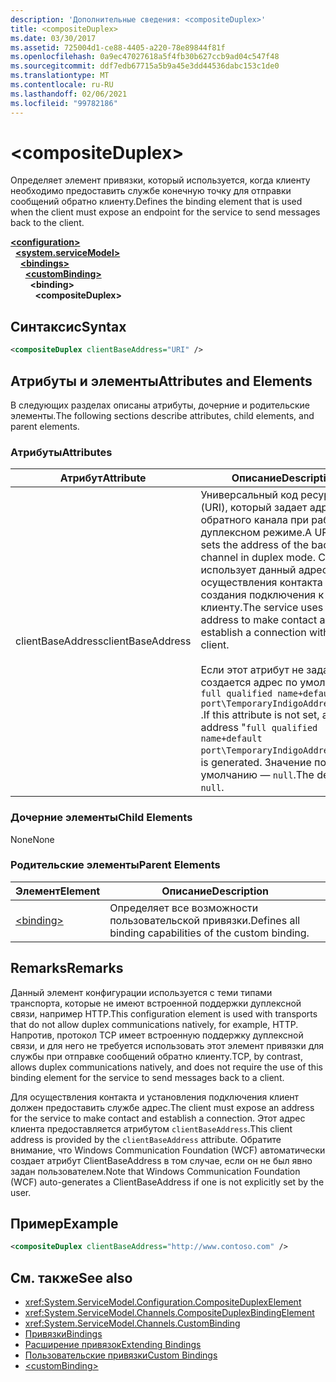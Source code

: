 ```yaml
---
description: 'Дополнительные сведения: <compositeDuplex>'
title: <compositeDuplex>
ms.date: 03/30/2017
ms.assetid: 725004d1-ce88-4405-a220-78e89844f81f
ms.openlocfilehash: 0a9ec47027618a5f4fb30b627ccb9ad04c547f48
ms.sourcegitcommit: ddf7edb67715a5b9a45e3dd44536dabc153c1de0
ms.translationtype: MT
ms.contentlocale: ru-RU
ms.lasthandoff: 02/06/2021
ms.locfileid: "99782186"
---
```

# \<compositeDuplex>

<span data-ttu-id="d8c20-102">Определяет элемент привязки, который используется, когда клиенту необходимо предоставить службе конечную точку для отправки сообщений обратно клиенту.</span><span class="sxs-lookup"><span data-stu-id="d8c20-102">Defines the binding element that is used when the client must expose an endpoint for the service to send messages back to the client.</span></span>  
  
[**\<configuration>**](../configuration-element.md)\
&nbsp;&nbsp;[**\<system.serviceModel>**](system-servicemodel.md)\
&nbsp;&nbsp;&nbsp;&nbsp;[**\<bindings>**](bindings.md)\
&nbsp;&nbsp;&nbsp;&nbsp;&nbsp;&nbsp;[**\<customBinding>**](custombinding.md)\
&nbsp;&nbsp;&nbsp;&nbsp;&nbsp;&nbsp;&nbsp;&nbsp;**\<binding>**\
&nbsp;&nbsp;&nbsp;&nbsp;&nbsp;&nbsp;&nbsp;&nbsp;&nbsp;&nbsp;**\<compositeDuplex>**  
  
## <a name="syntax"></a><span data-ttu-id="d8c20-103">Синтаксис</span><span class="sxs-lookup"><span data-stu-id="d8c20-103">Syntax</span></span>  
  
```xml  
<compositeDuplex clientBaseAddress="URI" />
```  
  
## <a name="attributes-and-elements"></a><span data-ttu-id="d8c20-104">Атрибуты и элементы</span><span class="sxs-lookup"><span data-stu-id="d8c20-104">Attributes and Elements</span></span>  

 <span data-ttu-id="d8c20-105">В следующих разделах описаны атрибуты, дочерние и родительские элементы.</span><span class="sxs-lookup"><span data-stu-id="d8c20-105">The following sections describe attributes, child elements, and parent elements.</span></span>  
  
### <a name="attributes"></a><span data-ttu-id="d8c20-106">Атрибуты</span><span class="sxs-lookup"><span data-stu-id="d8c20-106">Attributes</span></span>  
  
|<span data-ttu-id="d8c20-107">Атрибут</span><span class="sxs-lookup"><span data-stu-id="d8c20-107">Attribute</span></span>|<span data-ttu-id="d8c20-108">Описание</span><span class="sxs-lookup"><span data-stu-id="d8c20-108">Description</span></span>|  
|---------------|-----------------|  
|<span data-ttu-id="d8c20-109">clientBaseAddress</span><span class="sxs-lookup"><span data-stu-id="d8c20-109">clientBaseAddress</span></span>|<span data-ttu-id="d8c20-110">Универсальный код ресурса (URI), который задает адрес обратного канала при работе в дуплексном режиме.</span><span class="sxs-lookup"><span data-stu-id="d8c20-110">A URI that sets the address of the back channel in duplex mode.</span></span> <span data-ttu-id="d8c20-111">Служба использует данный адрес для осуществления контакта и создания подключения к клиенту.</span><span class="sxs-lookup"><span data-stu-id="d8c20-111">The service uses this address to make contact and establish a connection with the client.</span></span><br /><br /> <span data-ttu-id="d8c20-112">Если этот атрибут не задан, создается адрес по умолчанию `full qualified name+default port\TemporaryIndigoAddress\guid` .</span><span class="sxs-lookup"><span data-stu-id="d8c20-112">If this attribute is not set, a default address "`full qualified name+default port\TemporaryIndigoAddress\guid`" is generated.</span></span> <span data-ttu-id="d8c20-113">Значение по умолчанию — `null`.</span><span class="sxs-lookup"><span data-stu-id="d8c20-113">The default is `null`.</span></span>|  
  
### <a name="child-elements"></a><span data-ttu-id="d8c20-114">Дочерние элементы</span><span class="sxs-lookup"><span data-stu-id="d8c20-114">Child Elements</span></span>  

 <span data-ttu-id="d8c20-115">None</span><span class="sxs-lookup"><span data-stu-id="d8c20-115">None</span></span>  
  
### <a name="parent-elements"></a><span data-ttu-id="d8c20-116">Родительские элементы</span><span class="sxs-lookup"><span data-stu-id="d8c20-116">Parent Elements</span></span>  
  
|<span data-ttu-id="d8c20-117">Элемент</span><span class="sxs-lookup"><span data-stu-id="d8c20-117">Element</span></span>|<span data-ttu-id="d8c20-118">Описание</span><span class="sxs-lookup"><span data-stu-id="d8c20-118">Description</span></span>|  
|-------------|-----------------|  
|[\<binding>](bindings.md)|<span data-ttu-id="d8c20-119">Определяет все возможности пользовательской привязки.</span><span class="sxs-lookup"><span data-stu-id="d8c20-119">Defines all binding capabilities of the custom binding.</span></span>|  
  
## <a name="remarks"></a><span data-ttu-id="d8c20-120">Remarks</span><span class="sxs-lookup"><span data-stu-id="d8c20-120">Remarks</span></span>  

 <span data-ttu-id="d8c20-121">Данный элемент конфигурации используется с теми типами транспорта, которые не имеют встроенной поддержки дуплексной связи, например HTTP.</span><span class="sxs-lookup"><span data-stu-id="d8c20-121">This configuration element is used with transports that do not allow duplex communications natively, for example, HTTP.</span></span> <span data-ttu-id="d8c20-122">Напротив, протокол TCP имеет встроенную поддержку дуплексной связи, и для него не требуется использовать этот элемент привязки для службы при отправке сообщений обратно клиенту.</span><span class="sxs-lookup"><span data-stu-id="d8c20-122">TCP, by contrast, allows duplex communications natively, and does not require the use of this binding element for the service to send messages back to a client.</span></span>  
  
 <span data-ttu-id="d8c20-123">Для осуществления контакта и установления подключения клиент должен предоставить службе адрес.</span><span class="sxs-lookup"><span data-stu-id="d8c20-123">The client must expose an address for the service to make contact and establish a connection.</span></span> <span data-ttu-id="d8c20-124">Этот адрес клиента предоставляется атрибутом `clientBaseAddress`.</span><span class="sxs-lookup"><span data-stu-id="d8c20-124">This client address is provided by the `clientBaseAddress` attribute.</span></span> <span data-ttu-id="d8c20-125">Обратите внимание, что Windows Communication Foundation (WCF) автоматически создает атрибут ClientBaseAddress в том случае, если он не был явно задан пользователем.</span><span class="sxs-lookup"><span data-stu-id="d8c20-125">Note that Windows Communication Foundation (WCF) auto-generates a ClientBaseAddress if one is not explicitly set by the user.</span></span>  
  
## <a name="example"></a><span data-ttu-id="d8c20-126">Пример</span><span class="sxs-lookup"><span data-stu-id="d8c20-126">Example</span></span>  
  
```xml  
<compositeDuplex clientBaseAddress="http://www.contoso.com" />
```  
  
## <a name="see-also"></a><span data-ttu-id="d8c20-127">См. также</span><span class="sxs-lookup"><span data-stu-id="d8c20-127">See also</span></span>

- <xref:System.ServiceModel.Configuration.CompositeDuplexElement>
- <xref:System.ServiceModel.Channels.CompositeDuplexBindingElement>
- <xref:System.ServiceModel.Channels.CustomBinding>
- [<span data-ttu-id="d8c20-128">Привязки</span><span class="sxs-lookup"><span data-stu-id="d8c20-128">Bindings</span></span>](../../../wcf/bindings.md)
- [<span data-ttu-id="d8c20-129">Расширение привязок</span><span class="sxs-lookup"><span data-stu-id="d8c20-129">Extending Bindings</span></span>](../../../wcf/extending/extending-bindings.md)
- [<span data-ttu-id="d8c20-130">Пользовательские привязки</span><span class="sxs-lookup"><span data-stu-id="d8c20-130">Custom Bindings</span></span>](../../../wcf/extending/custom-bindings.md)
- [\<customBinding>](custombinding.md)
